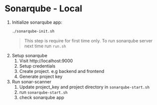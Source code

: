 # Sonarqube - Local

1. Initialize sonarqube app:
   ```bash
   ./sonarqube-init.sh
   ```
   > This step is require for first time only. To run sonarqube server next time run `run.sh`
2. Setup sonarqube
   1. Visit http://localhost:9000
   2. Setup credentials
   3. Create project. e.g backend and frontend
   4. Generate project key
3. Run sonar-scanner
   1. Update project_key and project directory in `sonarqube-start.sh`
   2. run `sonarqube-start.sh`
   3. check sonarqube app
